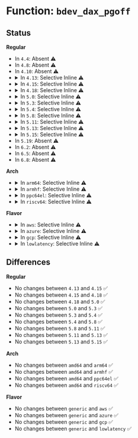 # Function: <code>bdev_dax_pgoff</code>

## Status
<b>Regular</b>
<ul>
<li>
In <code>4.4</code>: Absent ⚠️
</li>
<li>
In <code>4.8</code>: Absent ⚠️
</li>
<li>
In <code>4.10</code>: Absent ⚠️
</li>
<li>
<details>
<summary>In <code>4.13</code>: Selective Inline ⚠️</summary>

```c
int bdev_dax_pgoff(struct block_device *bdev, sector_t sector, size_t size, long unsigned int *pgoff);
```

**Collision:** Unique Global

**Inline:** Selective

**Transformation:** False

**Instances:**

```
In drivers/dax/super.c (ffffffff8163cec9)
Location: drivers/dax/super.c:49
Inline: True
Inline callers:
  - drivers/dax/super.c:__bdev_dax_supported
Direct callers:
  - fs/dax.c:dax_iomap_fault
  - fs/dax.c:dax_iomap_fault
  - fs/dax.c:dax_iomap_fault
  - fs/dax.c:dax_iomap_actor
  - fs/dax.c:__dax_zero_page_range
  - fs/dax.c:dax_writeback_mapping_range
  - drivers/md/dm-linear.c:linear_dax_flush
  - drivers/md/dm-linear.c:linear_dax_copy_from_iter
  - drivers/md/dm-linear.c:linear_dax_direct_access
  - drivers/md/dm-stripe.c:stripe_dax_flush
  - drivers/md/dm-stripe.c:stripe_dax_copy_from_iter
  - drivers/md/dm-stripe.c:stripe_dax_direct_access
```
**Symbols:**

```
ffffffff8163c980-ffffffff8163c9c5: bdev_dax_pgoff (STB_GLOBAL)
```
</details>
</li>
<li>
<details>
<summary>In <code>4.15</code>: Selective Inline ⚠️</summary>

```c
int bdev_dax_pgoff(struct block_device *bdev, sector_t sector, size_t size, long unsigned int *pgoff);
```

**Collision:** Unique Global

**Inline:** Selective

**Transformation:** False

**Instances:**

```
In drivers/dax/super.c (ffffffff816a5bd3)
Location: drivers/dax/super.c:52
Inline: True
Inline callers:
  - drivers/dax/super.c:__bdev_dax_supported
Direct callers:
  - fs/dax.c:dax_iomap_fault
  - fs/dax.c:dax_iomap_actor
  - fs/dax.c:__dax_zero_page_range
  - fs/dax.c:dax_iomap_pfn
  - fs/dax.c:dax_writeback_mapping_range
  - drivers/md/dm-linear.c:linear_dax_copy_from_iter
  - drivers/md/dm-linear.c:linear_dax_direct_access
  - drivers/md/dm-stripe.c:stripe_dax_copy_from_iter
  - drivers/md/dm-stripe.c:stripe_dax_direct_access
```
**Symbols:**

```
ffffffff816a5610-ffffffff816a5655: bdev_dax_pgoff (STB_GLOBAL)
```
</details>
</li>
<li>
<details>
<summary>In <code>4.18</code>: Selective Inline ⚠️</summary>

```c
int bdev_dax_pgoff(struct block_device *bdev, sector_t sector, size_t size, long unsigned int *pgoff);
```

**Collision:** Unique Global

**Inline:** Selective

**Transformation:** False

**Instances:**

```
In drivers/dax/super.c (ffffffff816e1840)
Location: drivers/dax/super.c:52
Inline: True
Direct callers:
  - fs/dax.c:dax_iomap_actor
  - fs/dax.c:dax_iomap_pfn
  - drivers/md/dm-linear.c:linear_dax_copy_to_iter
  - drivers/md/dm-linear.c:linear_dax_copy_from_iter
  - drivers/md/dm-linear.c:linear_dax_direct_access
  - drivers/md/dm-stripe.c:stripe_dax_copy_to_iter
  - drivers/md/dm-stripe.c:stripe_dax_copy_from_iter
  - drivers/md/dm-stripe.c:stripe_dax_direct_access
```
**Symbols:**

```
ffffffff816e1840-ffffffff816e1879: bdev_dax_pgoff (STB_GLOBAL)
```
</details>
</li>
<li>
<details>
<summary>In <code>5.0</code>: Selective Inline ⚠️</summary>

```c
int bdev_dax_pgoff(struct block_device *bdev, sector_t sector, size_t size, long unsigned int *pgoff);
```

**Collision:** Unique Global

**Inline:** Selective

**Transformation:** False

**Instances:**

```
In drivers/dax/super.c (ffffffff81704c60)
Location: drivers/dax/super.c:52
Inline: True
Direct callers:
  - fs/dax.c:dax_iomap_actor
  - fs/dax.c:dax_iomap_pfn
  - drivers/md/dm-linear.c:linear_dax_copy_to_iter
  - drivers/md/dm-linear.c:linear_dax_copy_from_iter
  - drivers/md/dm-linear.c:linear_dax_direct_access
  - drivers/md/dm-stripe.c:stripe_dax_copy_to_iter
  - drivers/md/dm-stripe.c:stripe_dax_copy_from_iter
  - drivers/md/dm-stripe.c:stripe_dax_direct_access
```
**Symbols:**

```
ffffffff81704c60-ffffffff81704c99: bdev_dax_pgoff (STB_GLOBAL)
```
</details>
</li>
<li>
<details>
<summary>In <code>5.3</code>: Selective Inline ⚠️</summary>

```c
int bdev_dax_pgoff(struct block_device *bdev, sector_t sector, size_t size, long unsigned int *pgoff);
```

**Collision:** Unique Global

**Inline:** Selective

**Transformation:** False

**Instances:**

```
In drivers/dax/super.c (ffffffff8173ea70)
Location: drivers/dax/super.c:46
Inline: True
Direct callers:
  - fs/dax.c:dax_iomap_actor
  - fs/dax.c:dax_iomap_pfn
  - drivers/md/dm-linear.c:linear_dax_copy_to_iter
  - drivers/md/dm-linear.c:linear_dax_copy_from_iter
  - drivers/md/dm-linear.c:linear_dax_direct_access
  - drivers/md/dm-stripe.c:stripe_dax_copy_to_iter
  - drivers/md/dm-stripe.c:stripe_dax_copy_from_iter
  - drivers/md/dm-stripe.c:stripe_dax_direct_access
```
**Symbols:**

```
ffffffff8173ea70-ffffffff8173eaa9: bdev_dax_pgoff (STB_GLOBAL)
```
</details>
</li>
<li>
<details>
<summary>In <code>5.4</code>: Selective Inline ⚠️</summary>

```c
int bdev_dax_pgoff(struct block_device *bdev, sector_t sector, size_t size, long unsigned int *pgoff);
```

**Collision:** Unique Global

**Inline:** Selective

**Transformation:** False

**Instances:**

```
In drivers/dax/super.c (ffffffff81762c50)
Location: drivers/dax/super.c:46
Inline: True
Direct callers:
  - fs/dax.c:dax_iomap_actor
  - fs/dax.c:dax_iomap_pfn
  - drivers/md/dm-linear.c:linear_dax_copy_to_iter
  - drivers/md/dm-linear.c:linear_dax_copy_from_iter
  - drivers/md/dm-linear.c:linear_dax_direct_access
  - drivers/md/dm-stripe.c:stripe_dax_copy_to_iter
  - drivers/md/dm-stripe.c:stripe_dax_copy_from_iter
  - drivers/md/dm-stripe.c:stripe_dax_direct_access
```
**Symbols:**

```
ffffffff81762c50-ffffffff81762c89: bdev_dax_pgoff (STB_GLOBAL)
```
</details>
</li>
<li>
<details>
<summary>In <code>5.8</code>: Selective Inline ⚠️</summary>

```c
int bdev_dax_pgoff(struct block_device *bdev, sector_t sector, size_t size, long unsigned int *pgoff);
```

**Collision:** Unique Global

**Inline:** Selective

**Transformation:** False

**Instances:**

```
In drivers/dax/super.c (ffffffff8182362d)
Location: drivers/dax/super.c:46
Inline: True
Inline callers:
  - drivers/dax/super.c:__generic_fsdax_supported
  - drivers/dax/super.c:__generic_fsdax_supported
Direct callers:
  - fs/dax.c:dax_iomap_actor
  - fs/dax.c:dax_iomap_zero
  - fs/dax.c:dax_iomap_zero
  - fs/dax.c:dax_iomap_pfn
  - drivers/md/dm-linear.c:linear_dax_zero_page_range
  - drivers/md/dm-linear.c:linear_dax_copy_to_iter
  - drivers/md/dm-linear.c:linear_dax_copy_from_iter
  - drivers/md/dm-linear.c:linear_dax_direct_access
  - drivers/md/dm-stripe.c:stripe_dax_zero_page_range
  - drivers/md/dm-stripe.c:stripe_dax_copy_to_iter
  - drivers/md/dm-stripe.c:stripe_dax_copy_from_iter
  - drivers/md/dm-stripe.c:stripe_dax_direct_access
```
**Symbols:**

```
ffffffff81822a00-ffffffff81822a39: bdev_dax_pgoff (STB_GLOBAL)
```
</details>
</li>
<li>
<details>
<summary>In <code>5.11</code>: Selective Inline ⚠️</summary>

```c
int bdev_dax_pgoff(struct block_device *bdev, sector_t sector, size_t size, long unsigned int *pgoff);
```

**Collision:** Unique Global

**Inline:** Selective

**Transformation:** False

**Instances:**

```
In drivers/dax/super.c (ffffffff81832340)
Location: drivers/dax/super.c:46
Inline: True
Inline callers:
  - drivers/dax/super.c:__generic_fsdax_supported
  - drivers/dax/super.c:__generic_fsdax_supported
Direct callers:
  - fs/dax.c:dax_iomap_actor
  - fs/dax.c:dax_iomap_zero
  - fs/dax.c:dax_iomap_zero
  - fs/dax.c:dax_iomap_pfn
  - drivers/md/dm-linear.c:linear_dax_zero_page_range
  - drivers/md/dm-linear.c:linear_dax_copy_to_iter
  - drivers/md/dm-linear.c:linear_dax_copy_from_iter
  - drivers/md/dm-linear.c:linear_dax_direct_access
  - drivers/md/dm-stripe.c:stripe_dax_zero_page_range
  - drivers/md/dm-stripe.c:stripe_dax_copy_to_iter
  - drivers/md/dm-stripe.c:stripe_dax_copy_from_iter
  - drivers/md/dm-stripe.c:stripe_dax_direct_access
```
**Symbols:**

```
ffffffff81831710-ffffffff8183174a: bdev_dax_pgoff (STB_GLOBAL)
```
</details>
</li>
<li>
<details>
<summary>In <code>5.13</code>: Selective Inline ⚠️</summary>

```c
int bdev_dax_pgoff(struct block_device *bdev, sector_t sector, size_t size, long unsigned int *pgoff);
```

**Collision:** Unique Global

**Inline:** Selective

**Transformation:** False

**Instances:**

```
In drivers/dax/super.c (ffffffff81815130)
Location: drivers/dax/super.c:46
Inline: True
Inline callers:
  - drivers/dax/super.c:__generic_fsdax_supported
  - drivers/dax/super.c:__generic_fsdax_supported
Direct callers:
  - fs/dax.c:dax_iomap_pte_fault
  - fs/dax.c:dax_iomap_actor
  - fs/dax.c:dax_iomap_zero
  - fs/dax.c:dax_iomap_zero
  - fs/dax.c:dax_iomap_pfn
  - drivers/md/dm-linear.c:linear_dax_zero_page_range
  - drivers/md/dm-linear.c:linear_dax_copy_to_iter
  - drivers/md/dm-linear.c:linear_dax_copy_from_iter
  - drivers/md/dm-linear.c:linear_dax_direct_access
  - drivers/md/dm-stripe.c:stripe_dax_zero_page_range
  - drivers/md/dm-stripe.c:stripe_dax_copy_to_iter
  - drivers/md/dm-stripe.c:stripe_dax_copy_from_iter
  - drivers/md/dm-stripe.c:stripe_dax_direct_access
```
**Symbols:**

```
ffffffff81814940-ffffffff81814977: bdev_dax_pgoff (STB_GLOBAL)
```
</details>
</li>
<li>
<details>
<summary>In <code>5.15</code>: Selective Inline ⚠️</summary>

```c
int bdev_dax_pgoff(struct block_device *bdev, sector_t sector, size_t size, long unsigned int *pgoff);
```

**Collision:** Unique Global

**Inline:** Selective

**Transformation:** False

**Instances:**

```
In drivers/dax/super.c (ffffffff8189f950)
Location: drivers/dax/super.c:100
Inline: True
Inline callers:
  - drivers/dax/super.c:generic_fsdax_supported
  - drivers/dax/super.c:generic_fsdax_supported
Direct callers:
  - fs/dax.c:dax_fault_iter
  - fs/dax.c:dax_fault_cow_page
  - fs/dax.c:dax_iomap_iter
  - fs/dax.c:dax_iomap_zero
  - fs/dax.c:dax_iomap_zero
  - drivers/md/dm-linear.c:linear_dax_zero_page_range
  - drivers/md/dm-linear.c:linear_dax_copy_to_iter
  - drivers/md/dm-linear.c:linear_dax_copy_from_iter
  - drivers/md/dm-linear.c:linear_dax_direct_access
  - drivers/md/dm-stripe.c:stripe_dax_zero_page_range
  - drivers/md/dm-stripe.c:stripe_dax_copy_to_iter
  - drivers/md/dm-stripe.c:stripe_dax_copy_from_iter
  - drivers/md/dm-stripe.c:stripe_dax_direct_access
```
**Symbols:**

```
ffffffff8189f100-ffffffff8189f137: bdev_dax_pgoff (STB_GLOBAL)
```
</details>
</li>
<li>
In <code>5.19</code>: Absent ⚠️
</li>
<li>
In <code>6.2</code>: Absent ⚠️
</li>
<li>
In <code>6.5</code>: Absent ⚠️
</li>
<li>
In <code>6.8</code>: Absent ⚠️
</li>
</ul>
<b>Arch</b>
<ul>
<li>
<details>
<summary>In <code>arm64</code>: Selective Inline ⚠️</summary>

```c
int bdev_dax_pgoff(struct block_device *bdev, sector_t sector, size_t size, long unsigned int *pgoff);
```

**Collision:** Unique Global

**Inline:** Selective

**Transformation:** False

**Instances:**

```
In drivers/dax/super.c (ffff8000109628f0)
Location: drivers/dax/super.c:46
Inline: True
Direct callers:
  - fs/dax.c:dax_iomap_actor
  - drivers/md/dm-linear.c:linear_dax_copy_to_iter
  - drivers/md/dm-linear.c:linear_dax_copy_from_iter
  - drivers/md/dm-linear.c:linear_dax_direct_access
  - drivers/md/dm-stripe.c:stripe_dax_copy_to_iter
  - drivers/md/dm-stripe.c:stripe_dax_copy_from_iter
  - drivers/md/dm-stripe.c:stripe_dax_direct_access
```
**Symbols:**

```
ffff8000109628f0-ffff800010962954: bdev_dax_pgoff (STB_GLOBAL)
```
</details>
</li>
<li>
<details>
<summary>In <code>armhf</code>: Selective Inline ⚠️</summary>

```c
int bdev_dax_pgoff(struct block_device *bdev, sector_t sector, size_t size, long unsigned int *pgoff);
```

**Collision:** Unique Global

**Inline:** Selective

**Transformation:** False

**Instances:**

```
In drivers/dax/super.c (c0a39804)
Location: drivers/dax/super.c:46
Inline: True
```
**Symbols:**

```
c0a39804-c0a39854: bdev_dax_pgoff (STB_GLOBAL)
```
</details>
</li>
<li>
<details>
<summary>In <code>ppc64el</code>: Selective Inline ⚠️</summary>

```c
int bdev_dax_pgoff(struct block_device *bdev, sector_t sector, size_t size, long unsigned int *pgoff);
```

**Collision:** Unique Global

**Inline:** Selective

**Transformation:** False

**Instances:**

```
In drivers/dax/super.c (c000000000a189a0)
Location: drivers/dax/super.c:46
Inline: True
Direct callers:
  - fs/dax.c:dax_iomap_actor
  - fs/dax.c:dax_iomap_pfn
  - drivers/md/dm-linear.c:linear_dax_copy_to_iter
  - drivers/md/dm-linear.c:linear_dax_copy_from_iter
  - drivers/md/dm-linear.c:linear_dax_direct_access
  - drivers/md/dm-stripe.c:stripe_dax_copy_to_iter
  - drivers/md/dm-stripe.c:stripe_dax_copy_from_iter
  - drivers/md/dm-stripe.c:stripe_dax_direct_access
```
**Symbols:**

```
c000000000a189a0-c000000000a189e4: bdev_dax_pgoff (STB_GLOBAL)
```
</details>
</li>
<li>
<details>
<summary>In <code>riscv64</code>: Selective Inline ⚠️</summary>

```c
int bdev_dax_pgoff(struct block_device *bdev, sector_t sector, size_t size, long unsigned int *pgoff);
```

**Collision:** Unique Global

**Inline:** Selective

**Transformation:** False

**Instances:**

```
In drivers/dax/super.c (ffffffe0005cfef2)
Location: drivers/dax/super.c:46
Inline: True
Direct callers:
  - fs/dax.c:dax_iomap_actor
  - drivers/md/dm-linear.c:linear_dax_copy_to_iter
  - drivers/md/dm-linear.c:linear_dax_copy_from_iter
  - drivers/md/dm-linear.c:linear_dax_direct_access
  - drivers/md/dm-stripe.c:stripe_dax_copy_to_iter
  - drivers/md/dm-stripe.c:stripe_dax_copy_from_iter
  - drivers/md/dm-stripe.c:stripe_dax_direct_access
```
**Symbols:**

```
ffffffe0005cfef2-ffffffe0005cff48: bdev_dax_pgoff (STB_GLOBAL)
```
</details>
</li>
</ul>
<b>Flavor</b>
<ul>
<li>
<details>
<summary>In <code>aws</code>: Selective Inline ⚠️</summary>

```c
int bdev_dax_pgoff(struct block_device *bdev, sector_t sector, size_t size, long unsigned int *pgoff);
```

**Collision:** Unique Global

**Inline:** Selective

**Transformation:** False

**Instances:**

```
In drivers/dax/super.c (ffffffff81717340)
Location: drivers/dax/super.c:46
Inline: True
Direct callers:
  - fs/dax.c:dax_iomap_actor
  - fs/dax.c:dax_iomap_pfn
  - drivers/md/dm-linear.c:linear_dax_copy_to_iter
  - drivers/md/dm-linear.c:linear_dax_copy_from_iter
  - drivers/md/dm-linear.c:linear_dax_direct_access
  - drivers/md/dm-stripe.c:stripe_dax_copy_to_iter
  - drivers/md/dm-stripe.c:stripe_dax_copy_from_iter
  - drivers/md/dm-stripe.c:stripe_dax_direct_access
```
**Symbols:**

```
ffffffff81717340-ffffffff81717379: bdev_dax_pgoff (STB_GLOBAL)
```
</details>
</li>
<li>
<details>
<summary>In <code>azure</code>: Selective Inline ⚠️</summary>

```c
int bdev_dax_pgoff(struct block_device *bdev, sector_t sector, size_t size, long unsigned int *pgoff);
```

**Collision:** Unique Global

**Inline:** Selective

**Transformation:** False

**Instances:**

```
In drivers/dax/super.c (ffffffff816ef870)
Location: drivers/dax/super.c:46
Inline: True
Direct callers:
  - fs/dax.c:dax_iomap_actor
  - fs/dax.c:dax_iomap_pfn
  - drivers/md/dm-linear.c:linear_dax_copy_to_iter
  - drivers/md/dm-linear.c:linear_dax_copy_from_iter
  - drivers/md/dm-linear.c:linear_dax_direct_access
  - drivers/md/dm-stripe.c:stripe_dax_copy_to_iter
  - drivers/md/dm-stripe.c:stripe_dax_copy_from_iter
  - drivers/md/dm-stripe.c:stripe_dax_direct_access
```
**Symbols:**

```
ffffffff816ef870-ffffffff816ef8a9: bdev_dax_pgoff (STB_GLOBAL)
```
</details>
</li>
<li>
<details>
<summary>In <code>gcp</code>: Selective Inline ⚠️</summary>

```c
int bdev_dax_pgoff(struct block_device *bdev, sector_t sector, size_t size, long unsigned int *pgoff);
```

**Collision:** Unique Global

**Inline:** Selective

**Transformation:** False

**Instances:**

```
In drivers/dax/super.c (ffffffff81756110)
Location: drivers/dax/super.c:46
Inline: True
Direct callers:
  - fs/dax.c:dax_iomap_actor
  - fs/dax.c:dax_iomap_pfn
  - drivers/md/dm-linear.c:linear_dax_copy_to_iter
  - drivers/md/dm-linear.c:linear_dax_copy_from_iter
  - drivers/md/dm-linear.c:linear_dax_direct_access
  - drivers/md/dm-stripe.c:stripe_dax_copy_to_iter
  - drivers/md/dm-stripe.c:stripe_dax_copy_from_iter
  - drivers/md/dm-stripe.c:stripe_dax_direct_access
```
**Symbols:**

```
ffffffff81756110-ffffffff81756149: bdev_dax_pgoff (STB_GLOBAL)
```
</details>
</li>
<li>
<details>
<summary>In <code>lowlatency</code>: Selective Inline ⚠️</summary>

```c
int bdev_dax_pgoff(struct block_device *bdev, sector_t sector, size_t size, long unsigned int *pgoff);
```

**Collision:** Unique Global

**Inline:** Selective

**Transformation:** False

**Instances:**

```
In drivers/dax/super.c (ffffffff81771580)
Location: drivers/dax/super.c:46
Inline: True
Direct callers:
  - fs/dax.c:dax_iomap_actor
  - fs/dax.c:dax_iomap_pfn
  - drivers/md/dm-linear.c:linear_dax_copy_to_iter
  - drivers/md/dm-linear.c:linear_dax_copy_from_iter
  - drivers/md/dm-linear.c:linear_dax_direct_access
  - drivers/md/dm-stripe.c:stripe_dax_copy_to_iter
  - drivers/md/dm-stripe.c:stripe_dax_copy_from_iter
  - drivers/md/dm-stripe.c:stripe_dax_direct_access
```
**Symbols:**

```
ffffffff81771580-ffffffff817715b9: bdev_dax_pgoff (STB_GLOBAL)
```
</details>
</li>
</ul>

## Differences
<b>Regular</b>
<ul>
<li>
No changes between <code>4.13</code> and <code>4.15</code> ✅
</li>
<li>
No changes between <code>4.15</code> and <code>4.18</code> ✅
</li>
<li>
No changes between <code>4.18</code> and <code>5.0</code> ✅
</li>
<li>
No changes between <code>5.0</code> and <code>5.3</code> ✅
</li>
<li>
No changes between <code>5.3</code> and <code>5.4</code> ✅
</li>
<li>
No changes between <code>5.4</code> and <code>5.8</code> ✅
</li>
<li>
No changes between <code>5.8</code> and <code>5.11</code> ✅
</li>
<li>
No changes between <code>5.11</code> and <code>5.13</code> ✅
</li>
<li>
No changes between <code>5.13</code> and <code>5.15</code> ✅
</li>
</ul>
<b>Arch</b>
<ul>
<li>
No changes between <code>amd64</code> and <code>arm64</code> ✅
</li>
<li>
No changes between <code>amd64</code> and <code>armhf</code> ✅
</li>
<li>
No changes between <code>amd64</code> and <code>ppc64el</code> ✅
</li>
<li>
No changes between <code>amd64</code> and <code>riscv64</code> ✅
</li>
</ul>
<b>Flavor</b>
<ul>
<li>
No changes between <code>generic</code> and <code>aws</code> ✅
</li>
<li>
No changes between <code>generic</code> and <code>azure</code> ✅
</li>
<li>
No changes between <code>generic</code> and <code>gcp</code> ✅
</li>
<li>
No changes between <code>generic</code> and <code>lowlatency</code> ✅
</li>
</ul>
